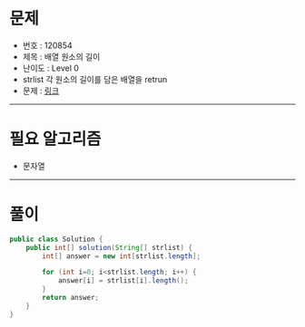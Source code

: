 # 문제
- 번호 : 120854
- 제목 : 배열 원소의 길이
- 난이도 : Level 0
- strlist 각 원소의 길이를 담은 배열을 retrun
- 문제 : [링크](https://school.programmers.co.kr/learn/courses/30/lessons/120854)

---

# 필요 알고리즘
- 문자열

---

# 풀이
```java
public class Solution {
    public int[] solution(String[] strlist) {
        int[] answer = new int[strlist.length];

        for (int i=0; i<strlist.length; i++) {
            answer[i] = strlist[i].length();
        }
        return answer;
    }
}
```
